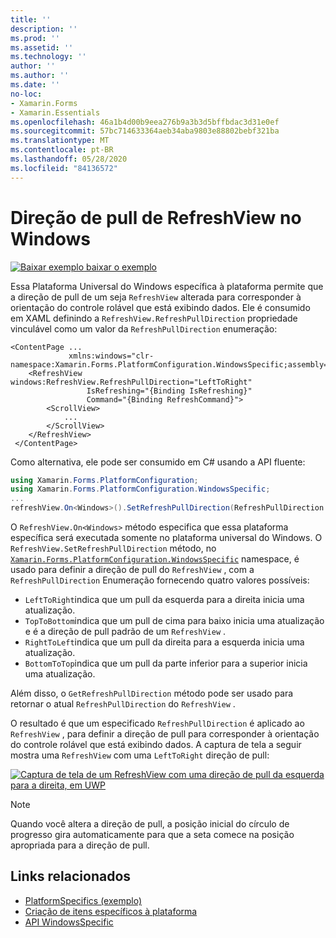 ```yaml
---
title: ''
description: ''
ms.prod: ''
ms.assetid: ''
ms.technology: ''
author: ''
ms.author: ''
ms.date: ''
no-loc:
- Xamarin.Forms
- Xamarin.Essentials
ms.openlocfilehash: 46a1b4d00b9eea276b9a3b3d5bffbdac3d31e0ef
ms.sourcegitcommit: 57bc714633364aeb34aba9803e88802bebf321ba
ms.translationtype: MT
ms.contentlocale: pt-BR
ms.lasthandoff: 05/28/2020
ms.locfileid: "84136572"
---
```

# <a name="refreshview-pull-direction-on-windows"></a>Direção de pull de RefreshView no Windows

[![Baixar exemplo ](~/media/shared/download.png) baixar o exemplo](https://docs.microsoft.com/samples/xamarin/xamarin-forms-samples/userinterface-platformspecifics)

Essa Plataforma Universal do Windows específica à plataforma permite que a direção de pull de um seja `RefreshView` alterada para corresponder à orientação do controle rolável que está exibindo dados. Ele é consumido em XAML definindo a `RefreshView.RefreshPullDirection` propriedade vinculável como um valor da `RefreshPullDirection` enumeração:

```xaml
<ContentPage ...
             xmlns:windows="clr-namespace:Xamarin.Forms.PlatformConfiguration.WindowsSpecific;assembly=Xamarin.Forms.Core">
    <RefreshView windows:RefreshView.RefreshPullDirection="LeftToRight"
                 IsRefreshing="{Binding IsRefreshing}"
                 Command="{Binding RefreshCommand}">
        <ScrollView>
            ...
        </ScrollView>
    </RefreshView>
 </ContentPage>
```

Como alternativa, ele pode ser consumido em C# usando a API fluente:

```csharp
using Xamarin.Forms.PlatformConfiguration;
using Xamarin.Forms.PlatformConfiguration.WindowsSpecific;
...
refreshView.On<Windows>().SetRefreshPullDirection(RefreshPullDirection.LeftToRight);
```

O `RefreshView.On<Windows>` método especifica que essa plataforma específica será executada somente no plataforma universal do Windows. O `RefreshView.SetRefreshPullDirection` método, no [`Xamarin.Forms.PlatformConfiguration.WindowsSpecific`](xref:Xamarin.Forms.PlatformConfiguration.WindowsSpecific) namespace, é usado para definir a direção de pull do `RefreshView` , com a `RefreshPullDirection` Enumeração fornecendo quatro valores possíveis:

- `LeftToRight`indica que um pull da esquerda para a direita inicia uma atualização.
- `TopToBottom`indica que um pull de cima para baixo inicia uma atualização e é a direção de pull padrão de um `RefreshView` .
- `RightToLeft`indica que um pull da direita para a esquerda inicia uma atualização.
- `BottomToTop`indica que um pull da parte inferior para a superior inicia uma atualização.

Além disso, o `GetRefreshPullDirection` método pode ser usado para retornar o atual `RefreshPullDirection` do `RefreshView` .

O resultado é que um especificado `RefreshPullDirection` é aplicado ao `RefreshView` , para definir a direção de pull para corresponder à orientação do controle rolável que está exibindo dados. A captura de tela a seguir mostra uma `RefreshView` com uma `LeftToRight` direção de pull:

[![Captura de tela de um RefreshView com uma direção de pull da esquerda para a direita, em UWP](refreshview-pulldirection-images/refreshview-pulldirection.png "RefreshView com a direção de pull da esquerda para a direita")](refreshview-pulldirection-images/refreshview-pulldirection-large.png#lightbox "RefreshView com a direção de pull da esquerda para a direita")

> [!NOTE]
> Quando você altera a direção de pull, a posição inicial do círculo de progresso gira automaticamente para que a seta comece na posição apropriada para a direção de pull.

## <a name="related-links"></a>Links relacionados

- [PlatformSpecifics (exemplo)](https://docs.microsoft.com/samples/xamarin/xamarin-forms-samples/userinterface-platformspecifics)
- [Criação de itens específicos à plataforma](~/xamarin-forms/platform/platform-specifics/index.md#creating-platform-specifics)
- [API WindowsSpecific](xref:Xamarin.Forms.PlatformConfiguration.WindowsSpecific)
